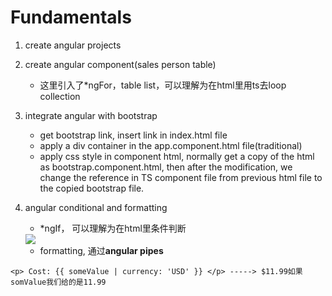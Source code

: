 # Fundamentals

1. create angular projects

2. create angular component(sales person table)

   * 这里引入了*ngFor，table list，可以理解为在html里用ts去loop collection

3. integrate angular with bootstrap

   * get bootstrap link, insert link in index.html file
   * apply a div container in the app.component.html file(traditional)
   * apply css style in component html, normally get a copy of the html as bootstrap.component.html, then after the modification, we change the reference in TS component file from previous html file to the copied bootstrap file.

   

4. angular conditional and formatting

   * *ngIf， 可以理解为在html里条件判断

   <img src="img">

   * formatting, 通过**angular pipes**

```
<p> Cost: {{ someValue | currency: 'USD' }} </p> -----> $11.99如果somValue我们给的是11.99
```

